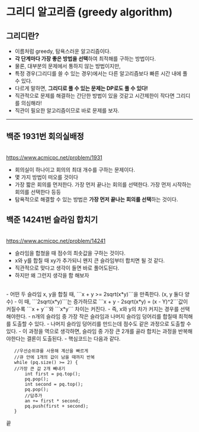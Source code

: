 # 그리디 알고리즘 (greedy algorithm)

## 그리디란?
- 이름처럼 greedy, 탐욕스러운 알고리즘이다.
- **각 단계마다 가장 좋은 방법을 선택**하여 최적해를 구하는 방법이다.
- 물론, 대부분의 문제에서 통하지 않는 방법이지만,
- 특정 경우(그리디를 쓸 수 있는 경우)에서는 다른 알고리즘보다 빠른 시간 내에 풀 수 있다.
- 다르게 말하면, **그리디로 풀 수 있는 문제는 DP로도 풀 수 있다!**
- 직관적으로 문제를 해결하는 간단한 방법이 있을 것같고 시간제한이 작다면 그리디를 의심해라!
- 직관이 필요한 알고리즘이므로 바로 문제를 보자.

---

## 백준 1931번 회의실배정
<br/><https://www.acmicpc.net/problem/1931>
- 회의실이 하나이고 회의의 최대 개수를 구하는 문제이다.
- 몇 가지 방법이 떠오를 것이다
- 가장 짧은 회의를 먼저한다. 가장 먼저 끝나는 회의를 선택한다. 가장 먼저 시작하는 회의를 선택한다 등등
- 탐욕적으로 해결할 수 있는 방법은 **가장 먼저 끝나는 회의를 선택**하는 것이다.


## 백준 14241번 슬라임 합치기
<br/><https://www.acmicpc.net/problem/14241>
 - 슬라임을 합쳤을 때 점수의 최솟값을 구하는 것이다.
 - x와 y를 합칠 때 xy가 추가되니 왠지 큰 슬라임부터 합치면 될 것 같다.
 - 직관적으로 맞다고 생각이 들면 바로 풀어도된다.
 - 하지만 왜 그런지 생각을 함 해보자
<br/>
 - 어떤 두 슬라임 x, y을 합칠 때, ```x + y >= 2sqrt(x*y)```을 만족한다. (x, y 둘다 양수) 
 - 이 때, ```2sqrt(x*y)```는 증가하므로 ```x + y - 2sqrt(x*y) = (x - Y)^2```값이 커질수록 ```x + y```와 ```x*y``` 차이는 커진다.
 - 즉, x와 y의 차가 커지는 경우를 선택해야한다.
 - n개의 슬라임 중 가장 작은 슬라임과 나머지 슬라임 덩어리를 합칠때 최적해를 도출할 수 있다.
 - 나머지 슬라임 덩어리를 만드는데 점수도 같은 과정으로 도출할 수 있다.
 - 이 과정을 역으로 생각하면, 슬라임 중 가장 큰 2개를 골라 합치는 과정을 반복해야한다는 결론이 도출된다.
 - 핵심코드는 다음과 같다.
 
 ```
 	//우선순위큐를 사용해 계산을 빠르게
 	//큐 안에 1개의 값이 남을 때까지 반복
	while (pq.size() >= 2) {
  	//가장 큰 값 2개 빼내기
		int first = pq.top();
		pq.pop();
		int second = pq.top();
		pq.pop();
    	//답추가
		an += first * second;
		pq.push(first + second);
	}
```

끝
 

